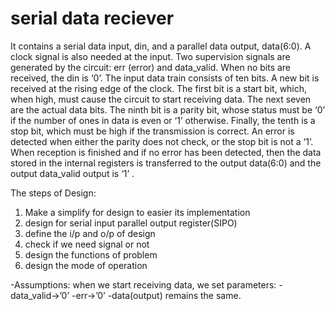 # serial data reciever
It contains a serial data input, din, and a parallel data output, data(6:0). A clock signal is also 
needed at the input. Two supervision signals are generated by the circuit: 
err (error) and data_valid. When no bits are received, the din is ‘0’. The 
input data train consists of ten bits. A new bit is received at the rising 
edge of the clock. The first bit is a start bit, which, when high, must cause 
the circuit to start receiving data. The next seven are the actual data bits. 
The ninth bit is a parity bit, whose status must be ‘0’ if the number of 
ones in data is even or ‘1’ otherwise. Finally, the tenth is a stop bit, which 
must be high if the transmission is correct. An error is detected when 
either the parity does not check, or the stop bit is not a ‘1’. When 
reception is finished and if no error has been detected, then the data 
stored in the internal registers is transferred to the output data(6:0) and 
the output data_valid output is ‘1’ .

The steps of Design:
1. Make a simplify for design to easier its implementation
2. design for serial input parallel output register(SIPO)
3. define the i/p and o/p of design 
4. check if we need signal or not 
5. design the functions of problem 
6. design the mode of operation

-Assumptions: when we start receiving data, we set parameters:
 -data_valid→’0’ 
 -err→’0’
 -data(output) remains the same.
